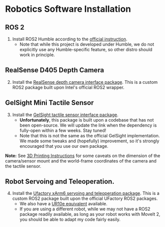 # Robotics Software Installation

## ROS 2
1. Install ROS2 Humble according to the [official instruction](https://docs.ros.org/en/humble/Installation.html). 
    - Note that while this project is developed under Humble, we do not explicitly use any Humble-specific feature, so other distro should work in principle.

## RealSense D405 Depth Camera
2. Install the [RealSense depth camera interface package](https://github.com/ai4ce/realsense_ROS2_interface). This is a custom ROS2 package built upon Intel's official ROS2 wrapper.

## GelSight Mini Tactile Sensor
3. Install the [GelSight tactile sensor interface package](https://github.com/ai4ce/gelsight_ROS2_interface). 
    - **Unfortunately**, this package is built upon a codebase that has not been open-source. We will update the link when the dependency is fully-open within a few weeks. Stay tuned!
    - Note that this is not the same as the official GelSight implementation. We made some tweaks and (hopefully) improvement, so it's strongly encouraged that you use our own package.

**Note:** See [3D Printing Instructions](3d_printing.md) for some caveats on the dimension of the camera/sensor mount and the world-frame coordinates of the camera and the tactile sensor.

## Robot Servoing and Teleoperation.
4. Install the [Ufactory xArm6 servoing and teleoperation package](https://github.com/ai4ce/xarm_ros2). This is a custom ROS2 package built upon the official UFactory ROS2 packages.
    - We also have a [UR10e equivalent](https://github.com/ai4ce/ur_ros2) available. 
    - If you are using a different robot, while we may not have a ROS2 package readily available, as long as your robot works with MoveIt 2, you should be able to adapt my code fairly easily.